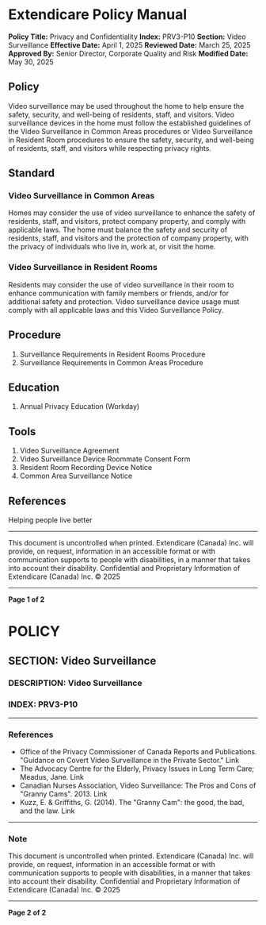 # Extendicare Policy Manual

**Policy Title:** Privacy and Confidentiality
**Index:** PRV3-P10
**Section:** Video Surveillance
**Effective Date:** April 1, 2025
**Reviewed Date:** March 25, 2025
**Approved By:** Senior Director, Corporate Quality and Risk
**Modified Date:** May 30, 2025

## Policy

Video surveillance may be used throughout the home to help ensure the safety, security, and well-being of residents, staff, and visitors. Video surveillance devices in the home must follow the established guidelines of the Video Surveillance in Common Areas procedures or Video Surveillance in Resident Room procedures to ensure the safety, security, and well-being of residents, staff, and visitors while respecting privacy rights.

## Standard

### Video Surveillance in Common Areas

Homes may consider the use of video surveillance to enhance the safety of residents, staff, and visitors, protect company property, and comply with applicable laws. The home must balance the safety and security of residents, staff, and visitors and the protection of company property, with the privacy of individuals who live in, work at, or visit the home.

### Video Surveillance in Resident Rooms

Residents may consider the use of video surveillance in their room to enhance communication with family members or friends, and/or for additional safety and protection. Video surveillance device usage must comply with all applicable laws and this Video Surveillance Policy.

## Procedure

1. Surveillance Requirements in Resident Rooms Procedure
2. Surveillance Requirements in Common Areas Procedure

## Education

1. Annual Privacy Education (Workday)

## Tools

1. Video Surveillance Agreement
2. Video Surveillance Device Roommate Consent Form
3. Resident Room Recording Device Notice
4. Common Area Surveillance Notice

## References

Helping people live better

----

This document is uncontrolled when printed. Extendicare (Canada) Inc. will provide, on request, information in an accessible format or with communication supports to people with disabilities, in a manner that takes into account their disability. Confidential and Proprietary Information of Extendicare (Canada) Inc. © 2025

----

**Page 1 of 2**

# POLICY

## SECTION: Video Surveillance
### DESCRIPTION: Video Surveillance
### INDEX: PRV3-P10

----

### References
- Office of the Privacy Commissioner of Canada Reports and Publications. "Guidance on Covert Video Surveillance in the Private Sector." Link
- The Advocacy Centre for the Elderly, Privacy Issues in Long Term Care; Meadus, Jane. Link
- Canadian Nurses Association, Video Surveillance: The Pros and Cons of "Granny Cams". 2013. Link
- Kuzz, E. & Griffiths, G. (2014). The "Granny Cam": the good, the bad, and the law. Link

----

### Note
This document is uncontrolled when printed. Extendicare (Canada) Inc. will provide, on request, information in an accessible format or with communication supports to people with disabilities, in a manner that takes into account their disability. Confidential and Proprietary Information of Extendicare (Canada) Inc. © 2025

----

**Page 2 of 2**